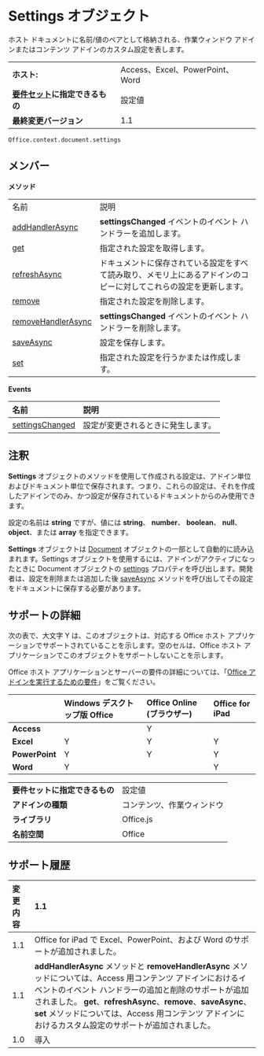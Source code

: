 
# Settings オブジェクト
ホスト ドキュメントに名前/値のペアとして格納される、作業ウィンドウ アドインまたはコンテンツ アドインのカスタム設定を表します。

|||
|:-----|:-----|
|**ホスト:**|Access、Excel、PowerPoint、Word|
|**[要件セット](../../docs/overview/specify-office-hosts-and-api-requirements.md)に指定できるもの**|設定値|
|**最終変更バージョン**|1.1|

```
Office.context.document.settings
```


## メンバー


**メソッド**

|||
|:-----|:-----|
|名前|説明|
|[addHandlerAsync](../../reference/shared/settings.addhandlerasync.md)|**settingsChanged** イベントのイベント ハンドラーを追加します。|
|[get](../../reference/shared/settings.get.md)|指定された設定を取得します。|
|[refreshAsync](../../reference/shared/settings.refreshasync.md)|ドキュメントに保存されている設定をすべて読み取り、メモリ上にあるアドインのコピーに対してこれらの設定を更新します。|
|[remove](../../reference/shared/settings.remove.md)|指定された設定を削除します。|
|[removeHandlerAsync](../../reference/shared/settings.removehandlerasync.md)|**settingsChanged** イベントのイベント ハンドラーを削除します。|
|[saveAsync](../../reference/shared/settings.saveasync.md)|設定を保存します。|
|[set](../../reference/shared/settings.set.md)|指定された設定を行うかまたは作成します。|

**Events**


|**名前**|**説明**|
|:-----|:-----|
|[settingsChanged](../../reference/shared/settings.settingschangedevent.md)|設定が変更されるときに発生します。|

## 注釈

**Settings** オブジェクトのメソッドを使用して作成される設定は、アドイン単位およびドキュメント単位で保存されます。つまり、これらの設定は、それを作成したアドインでのみ、かつ設定が保存されているドキュメントからのみ使用できます。

設定の名前は  **string** ですが、値には **string**、 **number**、 **boolean**、 **null**、 **object**、または  **array** を指定できます。

**Settings** オブジェクトは [Document](../../reference/shared/document.md) オブジェクトの一部として自動的に読み込まれます。Settings オブジェクトを使用するには、アドインがアクティブになったときに Document オブジェクトの [settings](../../reference/shared/document.settings.md) プロパティを呼び出します。開発者は、設定を削除または追加した後 [saveAsync](../../reference/shared/settings.saveasync.md) メソッドを呼び出してその設定をドキュメントに保存する必要があります。


## サポートの詳細


次の表で、大文字 Y は、このオブジェクトは、対応する Office ホスト アプリケーションでサポートされていることを示します。空のセルは、Office ホスト アプリケーションでこのオブジェクトをサポートしないことを示します。

Office ホスト アプリケーションとサーバーの要件の詳細については、「[Office アドインを実行するための要件](../../docs/overview/requirements-for-running-office-add-ins.md)」をご覧ください。


||**Windows デスクトップ版 Office**|**Office Online (ブラウザー)**|**Office for iPad**|
|:-----|:-----|:-----|:-----|
|**Access**||Y||
|**Excel**|Y|Y|Y|
|**PowerPoint**|Y|Y|Y|
|**Word**|Y||Y|

|||
|:-----|:-----|
|**要件セットに指定できるもの**|設定値|
|**アドインの種類**|コンテンツ、作業ウィンドウ|
|**ライブラリ**|Office.js|
|**名前空間**|Office|

## サポート履歴

|**変更内容**|**1.1**|
|:-----|:-----|
|1.1|Office for iPad で Excel、PowerPoint、および Word のサポートが追加されました。|
|1.1|**addHandlerAsync** メソッドと **removeHandlerAsync** メソッドについては、Access 用コンテンツ アドインにおけるイベントのイベント ハンドラーの追加と削除のサポートが追加されました。 **get**、**refreshAsync**、**remove**、**saveAsync**、**set** メソッドについては、Access 用コンテンツ アドインにおけるカスタム設定のサポートが追加されました。|
|1.0|導入|